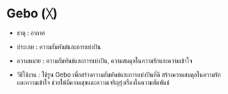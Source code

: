 # Gebo (ᚷ)

- ธาตุ : อากาศ

- ประเภท : ความสัมพันธ์และการแบ่งปัน

- ความหมาย : ความสัมพันธ์และการแบ่งปัน, ความสมดุลในความรักและความเข้าใจ

- วิธีใช้งาน : ใช้รูน Gebo เพื่อสร้างความสัมพันธ์และการแบ่งปันที่ดี สร้างความสมดุลในความรักและความเข้าใจ ช่วยให้มีความสุขและความเจริญรุ่งเรืองในความสัมพันธ์
